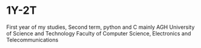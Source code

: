 # 1Y-2T
First year of my studies, Second term, python and C mainly
AGH University of Science and Technology
Faculty of Computer Science, Electronics and Telecommunications
